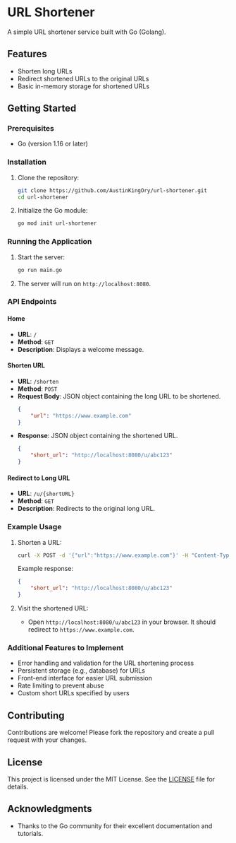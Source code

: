 # URL Shortener

A simple URL shortener service built with Go (Golang).

## Features

- Shorten long URLs
- Redirect shortened URLs to the original URLs
- Basic in-memory storage for shortened URLs

## Getting Started

### Prerequisites

- Go (version 1.16 or later)

### Installation

1. Clone the repository:
    ```sh
    git clone https://github.com/AustinKingOry/url-shortener.git
    cd url-shortener
    ```

2. Initialize the Go module:
    ```sh
    go mod init url-shortener
    ```

### Running the Application

1. Start the server:
    ```sh
    go run main.go
    ```

2. The server will run on `http://localhost:8080`.

### API Endpoints

#### Home

- **URL**: `/`
- **Method**: `GET`
- **Description**: Displays a welcome message.

#### Shorten URL

- **URL**: `/shorten`
- **Method**: `POST`
- **Request Body**: JSON object containing the long URL to be shortened.
    ```json
    {
        "url": "https://www.example.com"
    }
    ```
- **Response**: JSON object containing the shortened URL.
    ```json
    {
        "short_url": "http://localhost:8080/u/abc123"
    }
    ```

#### Redirect to Long URL

- **URL**: `/u/{shortURL}`
- **Method**: `GET`
- **Description**: Redirects to the original long URL.

### Example Usage

1. Shorten a URL:
    ```sh
    curl -X POST -d '{"url":"https://www.example.com"}' -H "Content-Type: application/json" http://localhost:8080/shorten
    ```

    Example response:
    ```json
    {
        "short_url": "http://localhost:8080/u/abc123"
    }
    ```

2. Visit the shortened URL:
    - Open `http://localhost:8080/u/abc123` in your browser. It should redirect to `https://www.example.com`.

### Additional Features to Implement

- Error handling and validation for the URL shortening process
- Persistent storage (e.g., database) for URLs
- Front-end interface for easier URL submission
- Rate limiting to prevent abuse
- Custom short URLs specified by users

## Contributing

Contributions are welcome! Please fork the repository and create a pull request with your changes.

## License

This project is licensed under the MIT License. See the [LICENSE](LICENSE) file for details.

## Acknowledgments

- Thanks to the Go community for their excellent documentation and tutorials.
